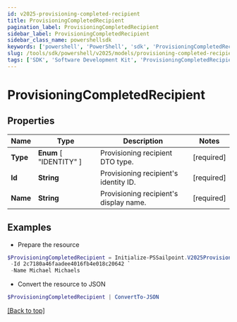 ```yaml
---
id: v2025-provisioning-completed-recipient
title: ProvisioningCompletedRecipient
pagination_label: ProvisioningCompletedRecipient
sidebar_label: ProvisioningCompletedRecipient
sidebar_class_name: powershellsdk
keywords: ['powershell', 'PowerShell', 'sdk', 'ProvisioningCompletedRecipient', 'V2025ProvisioningCompletedRecipient'] 
slug: /tools/sdk/powershell/v2025/models/provisioning-completed-recipient
tags: ['SDK', 'Software Development Kit', 'ProvisioningCompletedRecipient', 'V2025ProvisioningCompletedRecipient']
---
```



# ProvisioningCompletedRecipient

## Properties

Name | Type | Description | Notes
------------ | ------------- | ------------- | -------------
**Type** |  **Enum** [  "IDENTITY" ] | Provisioning recipient DTO type. | [required]
**Id** | **String** | Provisioning recipient's identity ID. | [required]
**Name** | **String** | Provisioning recipient's display name. | [required]

## Examples

- Prepare the resource
```powershell
$ProvisioningCompletedRecipient = Initialize-PSSailpoint.V2025ProvisioningCompletedRecipient  -Type IDENTITY `
 -Id 2c7180a46faadee4016fb4e018c20642 `
 -Name Michael Michaels
```

- Convert the resource to JSON
```powershell
$ProvisioningCompletedRecipient | ConvertTo-JSON
```


[[Back to top]](#) 

